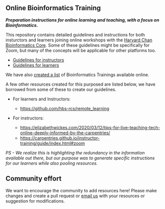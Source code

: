 ## Online Bioinformatics Training
***Preparation instructions for online learning and teaching, with a focus on Bioinformatics.***

This repository contains detailed guidelines and instructions for both insturctors and learners joining online workshops with the [Harvard Chan Bioinformatics Core](https://bioinformatics.sph.harvard.edu). Some of these guidelines might be specifically for Zoom, but many of the concepts will be applicable for other platforms too.

* [Guidelines for instructors](guidelines/for_instructors.md)
* [Guidelines for learners](guidelines/for_learners.md)

We have also [created a list]() of Bioinformatics Trainings available online.

A few other resources created for this purposed are listed below, we have borrowed from some of these to create our guidelines.
 * For learners and Instructors:
    * https://github.com/hbs-rcs/remote_learning
    
 * For instructors:
    * https://elizabethwickes.com/2020/03/12/tips-for-live-teaching-tech-online-deeply-informed-by-the-carpentries/
    * https://carpentries.github.io/instructor-training/guide/index.html#zoom

*PS - We realize this is highlighting the redundancy in the information available out there, but our purpose was to generate specific instructions for our learners while also pooling resources.*

## Community effort

We want to encourage the community to add resources here! Please make changes and create a pull request or [email us](mailto:hbctraining@hsph.harvard.edu) with your resources or suggestion for modifications.

